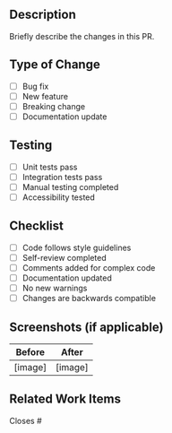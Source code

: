 ## Description
Briefly describe the changes in this PR.

## Type of Change
- [ ] Bug fix
- [ ] New feature
- [ ] Breaking change
- [ ] Documentation update

## Testing
- [ ] Unit tests pass
- [ ] Integration tests pass
- [ ] Manual testing completed
- [ ] Accessibility tested

## Checklist
- [ ] Code follows style guidelines
- [ ] Self-review completed
- [ ] Comments added for complex code
- [ ] Documentation updated
- [ ] No new warnings
- [ ] Changes are backwards compatible

## Screenshots (if applicable)
Before | After
--- | ---
[image] | [image]

## Related Work Items
Closes #
